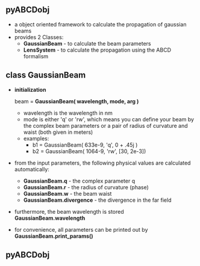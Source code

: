 ## pyABCDobj ##
* a object oriented framework to calculate the propagation of gaussian beams
* provides 2 Classes:
    * **GaussianBeam** - to calculate the beam parameters
    * **LensSystem**   - to calculate the propagation using the ABCD formalism

## class GaussianBeam ##
* **initialization**

    beam = **GaussianBeam( wavelength, mode, arg )**
    * wavelength is the wavelength in nm
    * mode is either 'q' or 'rw', which means you can define your beam by the complex beam parameters or a pair of  radius of curvature and waist (both given in meters)
    * examples:
        * b1 = GaussianBeam( 633e-9, 'q', 0 + .45j )
		* b2 = GaussianBeam( 1064-9, 'rw', [30, 2e-3])

* from the input parameters, the following physical values are calculated automatically:
    * **GaussianBeam.q** - the complex parameter q
    * **GaussianBeam.r** - the radius of curvature (phase)
    * **GaussianBeam.w** - the beam waist
    * **GaussianBeam.divergence** - the divergence in the far field
  
* furthermore, the beam wavelength is stored **GaussianBeam.wavelength**
* for convenience, all parameters can be printed out by **GaussianBeam.print\_params()**


## pyABCDobj ##